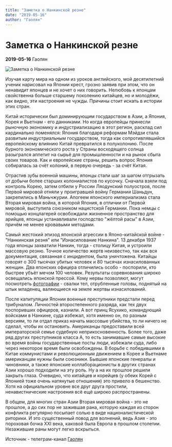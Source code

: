 ```yaml
---
title: "Заметка о Нанкинской резне"
date: "2019-05-16"
author: "Гаолян"
---
```


# Заметка о Нанкинской резне

**2019-05-16** Гаолян

![Заметка о Нанкинской резне](https://encrypted-tbn0.gstatic.com/images?q=tbn:ANd9GcRe-oEir0mry8hllJvV0Ff3CrFf1btE1h-QRC3CCTNrsJWtgNzp)

Изучая карту мира на одном из уроков английского, мой десятилетний ученик нарисовал на Японии крест, грозно заявив при этом, что он ненавидит японцев и не хочет о них говорить. Нелюбовь к японцам свойственна больше старшему поколению китайцев, но и молодёжи, как видно, эти настроения не чужды. Причины стоит искать в истории этих стран.

Китай исторически был доминирующим государством в Азии, а Япония, Корея и Вьетнам - его данниками. Но когда европейцы принесли рыночную экономику и индустриализацию в этот регион, расклад сил кардинально поменялся: Япония благодаря реформам Мэйдзи стала развитым индустриальным государством, тогда как сопротивлявшийся европейскому влиянию Китай превратился в полуколонию. После бурного экономического роста у Страны восходящего солнца разыгрался аппетит на сырьё для промышленности и на рынок сбыта своих товаров. Как и европейские страны, решить вопрос Япония собиралась за счёт колоний, в первую очередь - за счёт Китая.

Отрастив зубы военной машины, японцы стали шаг за шагом отгрызать от добычи более старших колониалистов по кусочку. Сначала взяли под контроль Корею, затем отбили у России Ляодунский полуостров, после Первой мировой отняли у проигравшей войну Германии Шаньдун, закрепились в Маньчжурии. Апогеем японского империализма стала Вторая мировая война, в которой Япония, в отличии от Первой мировой, выступила союзником нацистской Германии. Пока немцы с помощью концлагерей освобождали жизненное пространство для арийцев, японцы устанавливали господство "жёлтой расы" в Азии, причём не менее кровавыми методами.

Самый жестокий эпизод японской агрессии в Японо-китайской войне - "Нанкинская резня" или "Изнасилование Нанкина". 13 декабря 1937 года японцы захватили Нанкин, тогда - столицу Китая, и устроили массовую резню. Точное количество жертв неизвестно, так как вся документация, связанная с инцидентом, была уничтожена. Китайцы говорят о 300 тысячах убитых человек и 80 тысячах изнасилованных женщин. Два японских офицера отличились особо - поспорили, кто быстрее убъёт мечом 100 человек. Результаты соревнования широко освещались японской прессой. Кому нервы позволяют, могут посмотреть [фотографии](https://allthatsinteresting.com/rape-of-nanking-massacre#1) - свалки тел, отрубленные головы, поднятый на штык младенец, валяющиеся на земле жертвы изнасилований.

После капитуляции Японии военные преступники предстали перед трибуналом. Личностей второстепенного разряда, как тех двух поспоривших офицеров, казнили. А вот принц Ясухико, командующий войсками в Нанкине, суда избежал, хотя именно он, по разным версиям, то ли отдал приказ начать массовые убийства, то ли ничего не сделал, чтобы их остановить. Американцы предоставили всей императорской семье судебную неприкосновенность. Более того, даже ряд других преступников класса А, то есть занимавшие самые высокие во время войны государственные посты люди, избежали суда, либо через некоторое время были освобождены. В борьбе с победившими в Китае коммунистами и революционным движением в Корее и Вьетнаме американцам нужны были союзники. Бывшие японские генералы и чиновники, а также японские коллаборационисты в других странах Азии хорошо подходили на эту роль. Ну а на их прошлое решили закрыть глаза. Очевидно, что китайцев и корейцев (у обеих Корей с Японией тоже очень натянутые отношения) это привело в бешенство. Хотя на официальном уровне все друг друга простили, ненавистнические настроения всё ещё широко распространены.

В общем, для многих стран Азии Вторая мировая война - это не прошлое, а до сих пор не зажившая рана, которую каждая из сторон конфликта регулярно посыпает солью в виде националистической риторики. И это существенный повод для волнений, ведь Азия - это пороховая бочка XXI века, каковой была Европа в прошлом столетии. Незажившие раны могут легко вскрыться.

Источник - телеграм-канал [Гаолян](https://t.me/laowhy)